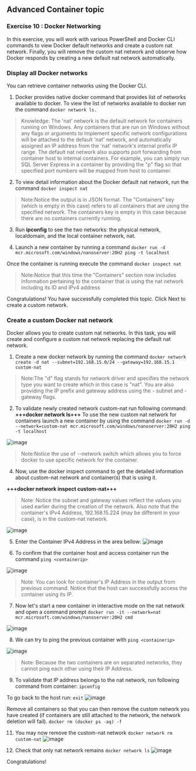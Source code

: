 ## Advanced Container topic
### Exercise 10 : Docker Networking
In this exercise, you will work with various PowerShell and Docker CLI commands to view Docker default
networks and create a custom nat network. Finally, you will remove the custom nat network and observe how
Docker responds by creating a new default nat network automatically.

### Display all Docker networks
You can retrieve container networks using the Docker CLI.

1. Docker provides native docker command that provides list of networks available to docker. To view the
list of networks available to docker run the command
```docker network ls.```

> Knowledge: The 'nat' network is the default network for containers running on Windows. Any
containers that are run on Windows without any flags or arguments to implement specific network 
configurations will be attached to the default 'nat' network, and automatically assigned
an IP address from the 'nat' network's internal prefix IP range. The default nat network also
supports port forwarding from container host to internal containers. For example, you can
simply run SQL Server Express in a container by providing the "p" flag so that specified port
numbers will be mapped from host to container.

2. To view detail information about the Docker default nat network, run the command
```docker inspect nat```

> Note:Notice the output is in JSON format. The "Containers" key (which is empty in this case)
refers to all containers that are using the specified network. The containers key is empty in this
case because there are no containers currently running.

3. Run **ipconfig** to see the two networks: the physical network, localdomain, and the local container network, nat.

4. Launch a new container by running a command
```docker run -d mcr.microsoft.com/windows/nanoserver:20H2 ping -t localhost```

Once the container is running execute the command
```docker inspect nat```

> Note:Notice that this time the "Containers" section now includes information pertaining to the
container that is using the nat network including its ID and IPv4 address

Congratulations!
You have successfully completed this topic. Click Next to create a custom network.

### Create a custom Docker nat network
Docker allows you to create custom nat networks. In this task, you will create and configure a custom nat
network replacing the default nat network.

1. Create a new docker network by running the command
```docker network create -d nat --subnet=192.168.15.0/24 --gateway=192.168.15.1 custom-nat```

> Note:The "d" flag stands for network driver and specifies the network type you want to create
which in this case is "nat". You are also providing the IP prefix and gateway address using the -
subnet and -gateway flags.

2. To validate newly created network custom-nat run following command:
**+++docker network ls+++**
To use the new custom nat network for containers launch a new container by using the command
```docker run -d --network=custom-nat mcr.microsoft.com/windows/nanoserver:20H2 ping -t localhost```

![image](https://user-images.githubusercontent.com/85903942/233838967-5f9b6ff8-dbb9-4727-ae89-0bdefd1bb5cd.png)

> Note:Notice the use of --network switch which allows you to force docker to use specific
network for the container.

4. Now, use the docker inspect command to get the detailed information about custom-nat network
and container(s) that is using it.

**+++docker network inspect custom-nat+++**

> Note: Notice the subnet and gateway values reflect the values you used earlier during the
creation of the network. Also note that the container's IPv4 Address, 192.168.15.224 (may be
different in your case), is in the custom-nat network.

![image](https://user-images.githubusercontent.com/85903942/233838953-fb2d6699-2c9f-468e-86e3-d1c33b8ca4a0.png)

5. Enter the Container IPv4 Address in the area bellow:
![image](https://user-images.githubusercontent.com/85903942/233838936-9485a061-2894-4b9d-b8d4-9276305cefb7.png)

6. To confirm that the container host and access container run the command
```ping <containerip>```

![image](https://user-images.githubusercontent.com/85903942/233838877-ebe0e477-c186-47fe-a3d8-92510a1e2151.png)

> Note: You can look for container's IP Address in the output from previous command. Notice that
the host can successfully access the container using its IP.

7. Now let's start a new container in interactive mode on the nat network and open a command prompt
```docker run -it --network=nat mcr.microsoft.com/windows/nanoserver:20H2 cmd```

![image](https://user-images.githubusercontent.com/85903942/233838862-8f9fb5ab-f8f6-41eb-9d42-4e0d8c104fe5.png)

8. We can try to ping the previous container with
```ping <containerip>```

![image](https://user-images.githubusercontent.com/85903942/233838843-839e135e-5c94-4636-95db-0842bf808935.png)

> Note: Because the two containers are on separated networks, they cannot ping each other using
their IP Address.

9. To validate that IP address belongs to the nat network, run following command from container:
```ipconfig```

To go back to the host run:
```exit```
![image](https://user-images.githubusercontent.com/85903942/233838805-ad4832ce-6b08-4c86-a764-f9c39457759a.png)

  Remove all containers so that you can then remove the custom network you have created (if containers
are still attached to the network, the network deletion will fail).
```docker rm (docker ps -aq) -f```

11. You may now remove the custom-nat network
```docker network rm custom-nat```
![image](https://user-images.githubusercontent.com/85903942/233838761-648e2d1d-e02b-4246-b50a-f0c3cb4545ae.png)


12. Check that only nat network remains
```docker network ls```
![image](https://user-images.githubusercontent.com/85903942/233838745-7a07a029-5bd9-4b34-b290-e4e3fd807185.png)

Congratulations!
  

